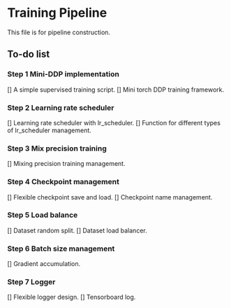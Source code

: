 # Training Pipeline

This file is for pipeline construction.

## To-do list

### Step 1 Mini-DDP implementation

[] A simple supervised training script.
[] Mini torch DDP training framework.

### Step 2 Learning rate scheduler

[] Learning rate scheduler with lr_scheduler.
[] Function for different types of lr_scheduler management.

### Step 3 Mix precision training

[] Mixing precision training management.

### Step 4 Checkpoint management

[] Flexible checkpoint save and load.
[] Checkpoint name management.

### Step 5 Load balance

[] Dataset random split.
[] Dataset load balancer.

### Step 6 Batch size management

[] Gradient accumulation.

### Step 7 Logger

[] Flexible logger design.
[] Tensorboard log.
